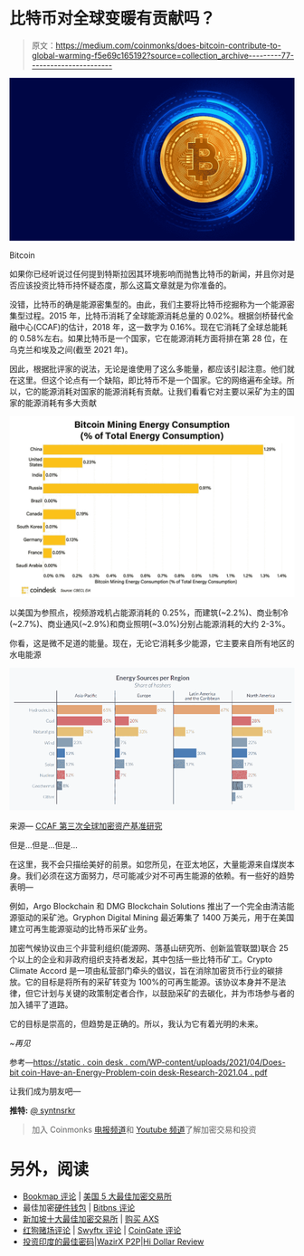 # 比特币对全球变暖有贡献吗？

> 原文：<https://medium.com/coinmonks/does-bitcoin-contribute-to-global-warming-f5e69c165192?source=collection_archive---------77----------------------->

![](img/521e3c0ac5295f41fc148d2483496f8b.png)

Bitcoin

如果你已经听说过任何提到特斯拉因其环境影响而抛售比特币的新闻，并且你对是否应该投资比特币持怀疑态度，那么这篇文章就是为你准备的。

没错，比特币的确是能源密集型的。由此，我们主要将比特币挖掘称为一个能源密集型过程。2015 年，比特币消耗了全球能源消耗总量的 0.02%。根据剑桥替代金融中心(CCAF)的估计，2018 年，这一数字为 0.16%。现在它消耗了全球总能耗的 0.58%左右。如果比特币是一个国家，它在能源消耗方面将排在第 28 位，在乌克兰和埃及之间(截至 2021 年)。

因此，根据批评家的说法，无论是谁使用了这么多能量，都应该引起注意。他们就在这里。但这个论点有一个缺陷，即比特币不是一个国家。它的网络遍布全球。所以，它的能源消耗对国家的能源消耗有贡献。让我们看看它对主要以采矿为主的国家的能源消耗有多大贡献

![](img/d2206e3d1ab8238d75be0314c8ebb708.png)

以美国为参照点，视频游戏机占能源消耗的 0.25%，而建筑(~2.2%)、商业制冷(~2.7%)、商业通风(~2.9%)和商业照明(~3.0%)分别占能源消耗的大约 2-3%。

你看，这是微不足道的能量。现在，无论它消耗多少能源，它主要来自所有地区的水电能源

![](img/348e0da3057618ee1fcc537aeb4a651a.png)

来源— [CCAF 第三次全球加密资产基准研究](https://www.jbs.cam.ac.uk/wp-content/uploads/2021/01/2021-ccaf-3rd-global-cryptoasset-benchmarking-study.pdf)

但是…但是…但是…

在这里，我不会只描绘美好的前景。如您所见，在亚太地区，大量能源来自煤炭本身。我们必须在这方面努力，尽可能减少对不可再生能源的依赖。有一些好的趋势表明—

例如，Argo Blockchain 和 DMG Blockchain Solutions 推出了一个完全由清洁能源驱动的采矿池。Gryphon Digital Mining 最近筹集了 1400 万美元，用于在美国建立可再生能源驱动的比特币采矿业务。

加密气候协议由三个非营利组织(能源网、落基山研究所、创新监管联盟)联合 25 个以上的企业和非政府组织支持者发起，其中包括一些比特币矿工。Crypto Climate Accord 是一项由私营部门牵头的倡议，旨在消除加密货币行业的碳排放。它的目标是将所有的采矿转变为 100%的可再生能源。该协议本身并不是法律，但它计划与关键的政策制定者合作，以鼓励采矿的去碳化，并为市场参与者的加入铺平了道路。

它的目标是崇高的，但趋势是正确的。所以，我认为它有着光明的未来。

*~再见*

参考—[https://static . coin desk . com/WP-content/uploads/2021/04/Does-bit coin-Have-an-Energy-Problem-coin desk-Research-2021.04 . pdf](https://static.coindesk.com/wp-content/uploads/2021/04/Does-Bitcoin-Have-an-Energy-Problem-CoinDesk-Research-2021.04.pdf)

让我们成为朋友吧—

**推特:** [*@* syntnsrkr](https://twitter.com/syntnsrkr)

> 加入 Coinmonks [电报频道](https://t.me/coincodecap)和 [Youtube 频道](https://www.youtube.com/c/coinmonks/videos)了解加密交易和投资

# 另外，阅读

*   [Bookmap 评论](https://coincodecap.com/bookmap-review-2021-best-trading-software) | [美国 5 大最佳加密交易所](https://coincodecap.com/crypto-exchange-usa)
*   最佳加密[硬件钱包](/coinmonks/hardware-wallets-dfa1211730c6) | [Bitbns 评论](/coinmonks/bitbns-review-38256a07e161)
*   [新加坡十大最佳加密交易所](https://coincodecap.com/crypto-exchange-in-singapore) | [购买 AXS](https://coincodecap.com/buy-axs-token)
*   [红狗赌场评论](https://coincodecap.com/red-dog-casino-review) | [Swyftx 评论](https://coincodecap.com/swyftx-review) | [CoinGate 评论](https://coincodecap.com/coingate-review)
*   [投资印度的最佳密码](https://coincodecap.com/best-crypto-to-invest-in-india-in-2021)|[WazirX P2P](https://coincodecap.com/wazirx-p2p)|[Hi Dollar Review](https://coincodecap.com/hi-dollar-review)